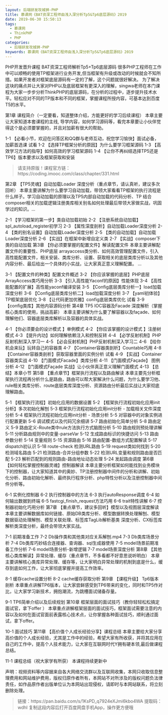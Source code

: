 ```yaml
---
layout: 后端研发攻城狮-PHP
title: 慕课网《BAT资深工程师由浅入深分析Tp5&Tp6底层源码》2019
date: 2019-06-30 15:50:13
tags:
  - 慕课网
  - ThinkPHP 
  - PHP
categories:
  - 后端研发攻城狮-PHP
keywords: 慕课网《BAT资深工程师由浅入深分析Tp5&Tp6底层源码》2019
---
```

PHP开发晋升课程 BAT资深工程师解析Tp5+Tp6底层源码
很多PHP工程师在工作中可以顺畅的使用TP框架进行业务开发,但当框架有升级或改动的时候就会不知所措。如果开发者对框架底层源码有一定的了解，这个问题就很好解决。 为了解决这块的痛点并让大家对PHP以及底层框架有更深入的理解，singwa老师在本门课程为大家一步步分析ThinkPHP的底层源码，在分析的过程中，逐步提升技术水平。轻松应对不同的TP版本和不同的框架，掌握课程所授内容，可基本达到百度T5的水平。

第1章 课程简介（一定要看，知道整体介绍，方能更好的学习后续课程）
本章主要让大家知道本套课程的主线, 导学内容，如何学习源码等，看完本章要让小伙伴觉得这个是必须要掌握的，并且对加薪有很大的帮助。

 1-1 【必看小节，欢迎在问答区和QQ群与老师互动，祝您学习愉快】面试必备，加薪首选课 试看
 1-2 【选择TP框架分析的原因】为什么要学习框架源码
 1-3 【高效学习方法的指导】如何高效的学习框架源码
 1-4 【让你不再纠结选择TP5还是TP6】版本要求以及框架获取和安装

 <!-- more -->  
<blockquote class="blockquote-center">
请支持原版！课程官方链：https://coding.imooc.com/class/chapter/331.html</blockquote>
</blockquote>

第2章 【TP5灵魂】自动加载Loader 深度分析（重点章节，请认真听，建议多次回听）
本章主要讲解为什么要学习自动加载，带领大家看看TP框架的执行流程是什么样子。学习自动加载的原理以及TP5内部自动加载的代码分析、TP 结合composer相关的加载逻辑注册类库相关别名如何处理最后带领大家做实战，巩固学过的知识。...

 2-1 【学习框架的第一步】类自动加载初始
 2-2 【注册系统自动加载】spl_autoload_register初学习
 2-3 【属性深度剖析】自动加载Loader深度分析
 2-4 【类的别名设置】自动加载Loader深度分析
 2-5 【类的自动加载】自动加载Loader深度分析
 2-6 【实战】在框架中新增自定义类
 2-7 【实战】composer下类的自动加载
第3章 【你必须要掌握的配置文件】解读配置文件
本章主要讲解配置文件的重要性、PHP底层 arrayaccess类分析、如何高效管理配置文件，引入高性能配置文件，相关安装、类库分析、设置、获取相关的底层类库分析以及其他内容分析、最后给出一个具体的小实战，让大家真正意义理解配置。 ...

 3-1 【配置文件的种类】配置文件概述
 3-2 【你应该掌握的底层】PHP底层ArrayAccess类巧用分析
 3-3 【引入高性能Yaconf的原因】性能体现
 3-4 【高性能配置的扩展】高性能yaconf编译安装
 3-5 【Config底层类库分析一】load加载深度分析
 3-6 【Config底层类库分析二】load加载深度分析
 3-7 【yaml初体验】TP框架底层优化
 3-8 【让代码更加优雅】config底层类库优化 试看
 3-9 【config类库】其他内容源码分析
第4章 TP5 IOC容器及Facade 深度解析（掌握核心类库的使用，挑战高薪）
本章主要讲解为什么要了解容器以及façade、如何理解他们、容器底层类库解析以及容器的具体实战。

 4-1 【你必须要会的设计模式 】单例模式
 4-2 【你应该掌握的设计模式 】注册树模式
 4-3 【提升内功】如何理解依赖注入和控制反转
 4-4 【必学反射机制】PHP反射机制深入学习一
 4-5 【必会反射机制】PHP反射机制深入学习二
 4-6 【给你机会来玩】玩转自己的容器类
 4-7 【Container容器类剖析】Countable巧用
 4-8 【Container容器类剖析】获取容器里面的实例分析 试看
 4-9 【实战】Container容器类实战
 4-10 【门面模式Facade】类库分析
 4-11 【门面模式Façade】 图例分析
 4-12 【门面模式Façade 实战】让小伙伴真正意义理解门面模式
 4-13 【总结】本章小节
第5章 【重点章节】框架执行流程以及路由解读
本章主要先分析框架执行流程再分析什么是路由，路由可以帮大家解决什么问题，为什么要学习他、rule相关类库分析、route底层类库深度分析、资源路由分析最后实战让大家彻底理解路由。

 5-1 【框架执行流程】初始化应用的数据设置
 5-2 【框架执行流程初始化应用init分析】多次初始化解刨
 5-3 框架执行流程初始化应用init分析 - 加载相关文件深度分析
 5-4 框架执行流程初始化应用init分析 - 场景分析
 5-5 对容器中的对象实例进行配置更新
 5-6 调试模式以及代码冗余细讲
 5-7 路由初始化简单分析
 5-8 路由定义
 5-9 路由定义-Route类中rule方法执行方式脑图分析
 5-10 路由规则预处理讲解
 5-11 分析路由规则中的变量-parseVar
 5-12 生成路由标识的快捷访问
 5-13 路由参数分析
 5-14 变量规则
 5-15 资源路由
 5-16 路由配置-数组方式配置解读
 5-17 dispatch初认识
 5-18 route-check 检测URL路由
 5-19 request类如何找到
 5-20 检测域名路由
 5-21 检测路由-合并分组参数
 5-22 检测URL变量和规则路由是否匹配
 5-23 解析匹配到的规则路由-路由地址动态处理
 5-24 发起路由调度
第6章 【如何轻松掌握控制器灵魂】控制器解读
本章主要分析框架如何能找到业务模块下的控制器，让大家知道其中的奥妙、TP注册控制器中间件的分析和讲解、初始化分析、路由初始化解析、最终执行程序分析、php特性分析以及注册控制器中间件分析等。

 6-1 实例化控制器
 6-2 执行控制器中的方法
 6-3 执行autoResponse调度
 6-4 如何输出数据到终端
 6-5 fastcgi_finish_request方法巧用
 6-6 trait特性讲解
 6-7 控制器初始化巧用分析
第7章 【重点章节，建议多回听】模型以及视图层深度解读
本章主要讲解数据库如何链接、原始DB类库分析、模型数据转换处理解刨、模型数据驱动处理解刨、模型关联处理、标签库TagLib解析基类 深度分析、CX标签库解析类深度分析，最终会带领大家实战。

 7-1 前期准备工作
 7-2 Db操作类和其他类对应关系解刨.mp4
 7-3 Db类库场景分析
 7-4 Db类库巧妙结合连接器、查询器、sql生成器使用
 7-5 model场景前期准备工作分析
 7-6 model场景分析-新增逻辑
 7-7 model场景深度分析
第8章 【其他核心类库解读】异常处理、缓存（重点章节，不多看都不好意思说听明白）
本章主要讲解核心类库异常处理、缓存等，让大家明白异常处理的机制到底是什么，缓存到底如何工作，让大家彻底掌握并提高工作效率。

 8-1 缓存cache设置分析
 8-2 cache缓存获取分析
第9章 【课程升级】 Tp6版本剖析
本章重点讲解TP6版本，让大家尝鲜感受到TP6带来的变化，同时和TP5作对比，让大家学习新技术，拥抱潮流，为跳槽面试储备存量。

 9-1 TP6简单介绍以及后续规划
第10章 框架层面的面试技巧（教你轻轻松松搞定面试官，拿下offer ）
本章重点讲解框架层面的面试技巧，框架面试需要注意的内容以及如何在面试官面前表露核心技术点，让你掌握各种面试技巧，顺利通过面试，拿下offer。

 10-1 面试技巧
第11章 【高价值个人成长经验分享】课程总结
本章主要给大家分享高价值的个人成长经验，尤其是工作中的经验，希望大家有所收获，并将其应用在自己的工作中，提高个人技术能力，让大家在互联网时代Y拥有硬本领,最后做课程总结。

 11-1 课程总结（祝大家学有所获）
本课程持续更新中

<div class="post-copyright">
    <div class="post-copyright__author">
      <span class="post-copyright-meta">声明：视频资料等内容据来自各大网络交流群以及互联网收集，本网只收取信息整理费用和网站维护费用，版权归原作者所有，本网站不对所涉及的版权问题负法律责任，如作品原作者出版单位认为本网站出现侵权，请即时与本网站联系，将立刻删除处理。 </span>
    </div>
</div>

<blockquote class="blockquote-center">
链接：https://pan.baidu.com/s/1KsPD_q7924eXJmi6kbo4WA 
提取码：wdhl 
复制这段内容后打开百度网盘手机App，操作更方便哦
</blockquote>
